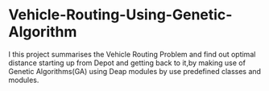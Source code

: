 # Vehicle-Routing-Using-Genetic-Algorithm
I this project summarises the Vehicle Routing Problem and find out optimal distance starting up from Depot and getting back to it,by making use of Genetic Algorithms(GA) using Deap modules by use predefined classes and modules.
